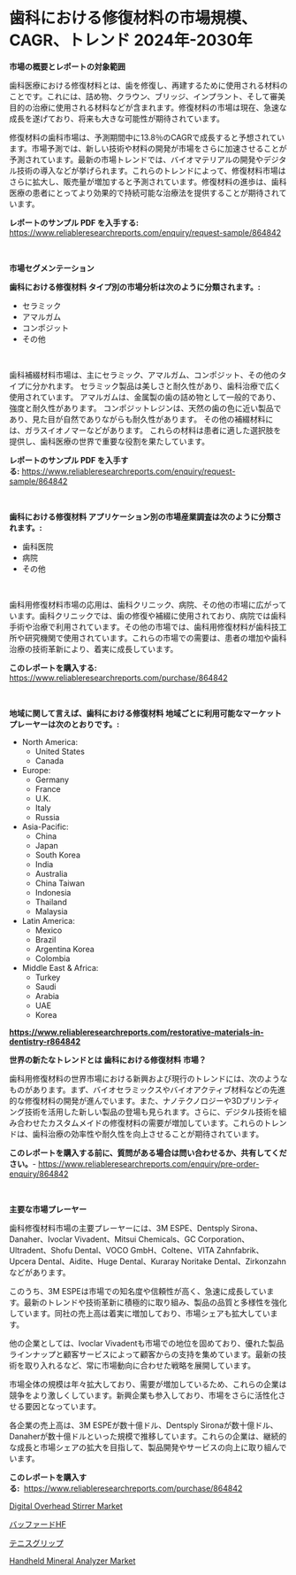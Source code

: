 <p><h1>歯科における修復材料の市場規模、CAGR、トレンド 2024年-2030年</h1></p><p><strong>市場の概要とレポートの対象範囲</strong></p>
<p><p>歯科医療における修復材料とは、歯を修復し、再建するために使用される材料のことです。これには、詰め物、クラウン、ブリッジ、インプラント、そして審美目的の治療に使用される材料などが含まれます。修復材料の市場は現在、急速な成長を遂げており、将来も大きな可能性が期待されています。 </p><p>修復材料の歯科市場は、予測期間中に13.8％のCAGRで成長すると予想されています。市場予測では、新しい技術や材料の開発が市場をさらに加速させることが予測されています。最新の市場トレンドでは、バイオマテリアルの開発やデジタル技術の導入などが挙げられます。これらのトレンドによって、修復材料市場はさらに拡大し、販売量が増加すると予測されています。修復材料の進歩は、歯科医療の患者にとってより効果的で持続可能な治療法を提供することが期待されています。</p></p>
<p><strong>レポートのサンプル PDF を入手する:</strong> <a href="https://www.reliableresearchreports.com/enquiry/request-sample/864842">https://www.reliableresearchreports.com/enquiry/request-sample/864842</a></p>
<p>&nbsp;</p>
<p><strong>市場セグメンテーション</strong></p>
<p><strong>歯科における修復材料 タイプ別の市場分析は次のように分類されます。:</strong></p>
<p><ul><li>セラミック</li><li>アマルガム</li><li>コンポジット</li><li>その他</li></ul></p>
<p>&nbsp;</p>
<p><p>歯科補綴材料市場は、主にセラミック、アマルガム、コンポジット、その他のタイプに分かれます。 セラミック製品は美しさと耐久性があり、歯科治療で広く使用されています。 アマルガムは、金属製の歯の詰め物として一般的であり、強度と耐久性があります。 コンポジットレジンは、天然の歯の色に近い製品であり、見た目が自然でありながらも耐久性があります。 その他の補綴材料には、ガラスイオノマーなどがあります。 これらの材料は患者に適した選択肢を提供し、歯科医療の世界で重要な役割を果たしています。</p></p>
<p><strong>レポートのサンプル PDF を入手する:</strong>&nbsp;<a href="https://www.reliableresearchreports.com/enquiry/request-sample/864842">https://www.reliableresearchreports.com/enquiry/request-sample/864842</a></p>
<p>&nbsp;</p>
<p><strong> 歯科における修復材料 アプリケーション別の市場産業調査は次のように分類されます。:</strong></p>
<p><ul><li>歯科医院</li><li>病院</li><li>その他</li></ul></p>
<p>&nbsp;</p>
<p><p>歯科用修復材料市場の応用は、歯科クリニック、病院、その他の市場に広がっています。歯科クリニックでは、歯の修復や補綴に使用されており、病院では歯科手術や治療で利用されています。その他の市場では、歯科用修復材料が歯科技工所や研究機関で使用されています。これらの市場での需要は、患者の増加や歯科治療の技術革新により、着実に成長しています。</p></p>
<p><strong>このレポートを購入する:</strong>&nbsp; <a href="https://www.reliableresearchreports.com/purchase/864842">https://www.reliableresearchreports.com/purchase/864842</a></p>
<p>&nbsp;</p>
<p><strong>地域に関して言えば、歯科における修復材料 地域ごとに利用可能なマーケットプレーヤーは次のとおりです。:</strong></p>
<p><ul>
    <li>
        North America:
        <ul>
            <li>United States</li>
            <li>Canada</li>
        </ul>
    </li>
    <li>
        Europe:
        <ul>
            <li>Germany</li>
            <li>France</li>
            <li>U.K.</li>
            <li>Italy</li>
            <li>Russia</li>
        </ul>
    </li>
    <li>
        Asia-Pacific:
        <ul>
            <li>China</li>
            <li>Japan</li>
            <li>South Korea</li>
            <li>India</li>
            <li>Australia</li>
            <li>China Taiwan</li>
            <li>Indonesia</li>
            <li>Thailand</li>
            <li>Malaysia</li>
        </ul>
    </li>
    <li>
        Latin America:
        <ul>
            <li>Mexico</li>
            <li>Brazil</li>
            <li>Argentina Korea</li>
            <li>Colombia</li>
        </ul>
    </li>
    <li>
        Middle East & Africa:
        <ul>
            <li>Turkey</li>
            <li>Saudi</li>
            <li>Arabia</li>
            <li>UAE</li>
            <li>Korea</li>
        </ul>
    </li>
    </ul></p>
<p><strong><a href="https://www.reliableresearchreports.com/restorative-materials-in-dentistry-r864842">https://www.reliableresearchreports.com/restorative-materials-in-dentistry-r864842</a></strong>&nbsp;</p>
<p><strong>世界の新たなトレンドとは 歯科における修復材料 市場？</strong></p>
<p><p>歯科用修復材料の世界市場における新興および現行のトレンドには、次のようなものがあります。まず、バイオセラミックスやバイオアクティブ材料などの先進的な修復材料の開発が進んでいます。また、ナノテクノロジーや3Dプリンティング技術を活用した新しい製品の登場も見られます。さらに、デジタル技術を組み合わせたカスタムメイドの修復材料の需要が増加しています。これらのトレンドは、歯科治療の効率性や耐久性を向上させることが期待されています。</p></p>
<p><strong>このレポートを購入する前に、質問がある場合は問い合わせるか、共有してください。</strong>- <a href="https://www.reliableresearchreports.com/enquiry/pre-order-enquiry/864842">https://www.reliableresearchreports.com/enquiry/pre-order-enquiry/864842</a></p>
<p>&nbsp;</p>
<p><strong>主要な市場プレーヤー</strong></p>
<p><p>歯科修復材料市場の主要プレーヤーには、3M ESPE、Dentsply Sirona、Danaher、Ivoclar Vivadent、Mitsui Chemicals、GC Corporation、Ultradent、Shofu Dental、VOCO GmbH、Coltene、VITA Zahnfabrik、Upcera Dental、Aidite、Huge Dental、Kuraray Noritake Dental、Zirkonzahnなどがあります。</p><p>このうち、3M ESPEは市場での知名度や信頼性が高く、急速に成長しています。最新のトレンドや技術革新に積極的に取り組み、製品の品質と多様性を強化しています。同社の売上高は着実に増加しており、市場シェアも拡大しています。</p><p>他の企業としては、Ivoclar Vivadentも市場での地位を固めており、優れた製品ラインナップと顧客サービスによって顧客からの支持を集めています。最新の技術を取り入れるなど、常に市場動向に合わせた戦略を展開しています。</p><p>市場全体の規模は年々拡大しており、需要が増加しているため、これらの企業は競争をより激しくしています。新興企業も参入しており、市場をさらに活性化させる要因となっています。</p><p>各企業の売上高は、3M ESPEが数十億ドル、Dentsply Sironaが数十億ドル、Danaherが数十億ドルといった規模で推移しています。これらの企業は、継続的な成長と市場シェアの拡大を目指して、製品開発やサービスの向上に取り組んでいます。</p></p>
<p><strong>このレポートを購入する:</strong>&nbsp;&nbsp;<a href="https://www.reliableresearchreports.com/purchase/864842">https://www.reliableresearchreports.com/purchase/864842</a></p>
<p><p><a href="https://github.com/cecuraprangm/Market-Research-Report-List-2/blob/main/digital-overhead-stirrer-market.md">Digital Overhead Stirrer Market</a></p><p><a href="https://github.com/EstaSprer20231/Market-Research-Report-List-1/blob/main/844864733724.md">バッファードHF</a></p><p><a href="https://github.com/vlcostes/Market-Research-Report-List-1/blob/main/419043833723.md">テニスグリップ</a></p><p><a href="https://github.com/fiixsa/Market-Research-Report-List-2/blob/main/handheld-mineral-analyzer-market.md">Handheld Mineral Analyzer Market</a></p></p>
